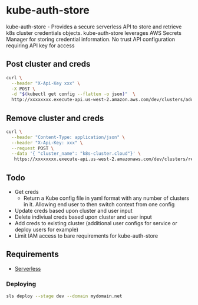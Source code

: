 # kube-auth-store

kube-auth-store - Provides a secure serverless API to store and retrieve k8s cluster credentials objects. kube-auth-store leverages AWS Secrets Manager for storing credential information. No trust API configuration requiring API key for access

## Post cluster and creds
```bash
curl \
  --header "X-Api-Key xxx" \
  -X POST \
  -d "$(kubectl get config --flatten -o json)"  \
  http://xxxxxxxx.execute-api.us-west-2.amazon.aws.com/dev/clusters/add
```

## Remove cluster and creds
```bash
curl \
  --header "Content-Type: application/json" \
  --header "X-Api-Key: xxx" \
  --request POST \
  --data '{ "cluster_name": "k8s-cluster.cloud"}' \
   https://xxxxxxxx.execute-api.us-west-2.amazonaws.com/dev/clusters/remove
```

## Todo

* Get creds 
  - Return a Kube config file in yaml format with any number of clusters in it. Allowing end user to then switch context from one config
* Update creds based upon cluster and user input
* Delete indiviual creds based upon cluster and user input
* Add creds to existing cluster (additional user configs for service or deploy users for example)
* Limit IAM access to bare requirements for kube-auth-store

## Requirements

* [Serverless](https://serverless.com/)

### Deploying 

```bash
sls deploy --stage dev --domain mydomain.net
```